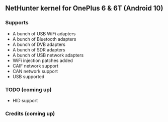 ## NetHunter kernel for OnePlus 6 & 6T (Android 10)

### Supports
* A bunch of USB WiFi adapters
* A bunch of Bluetooth adapters
* A bunch of DVB adapters
* A bunch of SDR adapters
* A bunch of USB network adapters
* WiFi injection patches added
* CAIF network support
* CAN network support
* USB supported

### TODO (coming up)
* HID support

### Credits (coming up)


